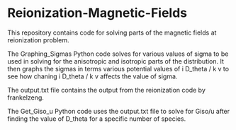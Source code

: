 # Reionization-Magnetic-Fields
This repository contains code for solving parts of the magnetic fields at reionization problem.

The Graphing_Sigmas Python code solves for various values of sigma to be used in solving for the anisotropic and isotropic parts of the distribution.
It then graphs the sigmas in terms various potential values of i D_theta / k v to see how chaning i D_theta / k v affects the value of sigma.

The output.txt file contains the output from the reionization code by frankelzeng.

The Get_Giso_u Python code uses the output.txt file to solve for Giso/u after finding the value of D_theta for a specific number of species.
